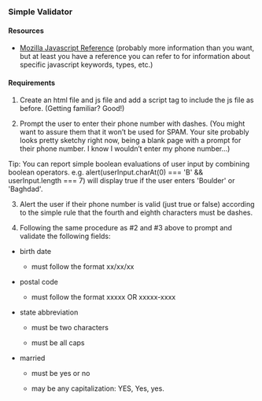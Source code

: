 ### Simple Validator

#### Resources

* [Mozilla Javascript Reference](https://developer.mozilla.org/en-US/docs/Web/JavaScript/Reference)
(probably more information than you want, but at least you have a reference you can refer to for information about specific javascript keywords, types, etc.)

#### Requirements

1. Create an html file and js file and add a script tag to include the js file as before. (Getting familiar? Good!)

2. Prompt the user to enter their phone number with dashes. (You might want to assure them that it won’t be used for SPAM. Your site probably looks pretty sketchy right now, being a blank page with a prompt for their phone number. I know I wouldn’t enter my phone number...)

  Tip: You can report simple boolean evaluations of user input by combining boolean operators.
  e.g. alert(userInput.charAt(0) === 'B' && userInput.length === 7)
  will display true if the user enters 'Boulder' or 'Baghdad'.

3. Alert the user if their phone number is valid (just true or false) according to the simple rule that the fourth and eighth characters must be dashes.

4. Following the same procedure as #2 and #3 above to prompt and validate the following fields:
  * birth date

    * must follow the format xx/xx/xx

  * postal code

    * must follow the format xxxxx OR xxxxx-xxxx

  * state abbreviation

    * must be two characters

    * must be all caps

  * married

    * must be yes or no

    * may be any capitalization: YES, Yes, yes.

